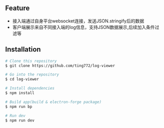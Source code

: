 ## Feature

* 接入端通过自身平台websocket连接，发送JSON.stringify后的数据
* 客户端展示来自不同接入端的log信息，支持JSON数据展示,后续加入条件过滤等

## Installation

```bash
# Clone this repository
$ git clone https://github.com/ting772/log-viewer

# Go into the repository
$ cd log-viewer

# Install dependencies
$ npm install

# Build app(build & electron-forge package)
$ npm run bp

# Run dev
$ npm run dev
```